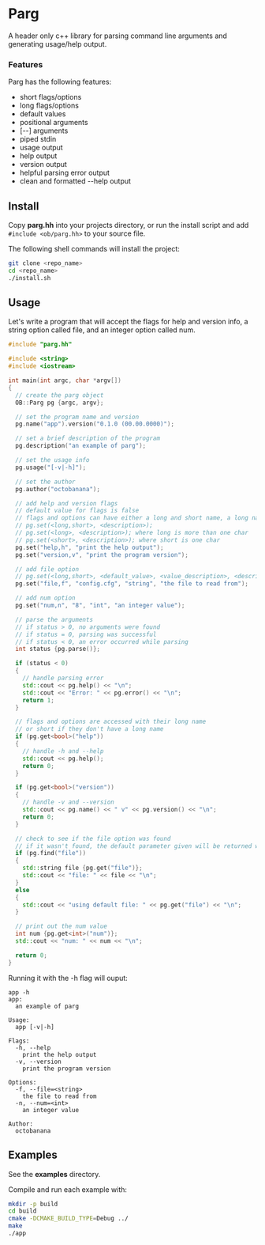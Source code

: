 # Parg
A header only c++ library for parsing command line arguments and generating usage/help output.  

### Features
Parg has the following features:  
* short flags/options
* long flags/options
* default values
* positional arguments
* [--] arguments
* piped stdin
* usage output
* help output
* version output
* helpful parsing error output
* clean and formatted --help output

## Install
Copy __parg.hh__ into your projects directory, or run the install script and add `#include <ob/parg.hh>` to your source file.  

The following shell commands will install the project:  
```bash
git clone <repo_name>
cd <repo_name>
./install.sh
```

## Usage
Let's write a program that will accept the flags for help and version info, a string option called file, and an integer option called num.  
```cpp
#include "parg.hh"

#include <string>
#include <iostream>

int main(int argc, char *argv[])
{
  // create the parg object
  OB::Parg pg {argc, argv};

  // set the program name and version
  pg.name("app").version("0.1.0 (00.00.0000)");

  // set a brief description of the program
  pg.description("an example of parg");

  // set the usage info
  pg.usage("[-v|-h]");

  // set the author
  pg.author("octobanana");

  // add help and version flags
  // default value for flags is false
  // flags and options can have either a long and short name, a long name, or a short name.
  // pg.set(<long,short>, <description>);
  // pg.set(<long>, <description>); where long is more than one char
  // pg.set(<short>, <description>); where short is one char
  pg.set("help,h", "print the help output");
  pg.set("version,v", "print the program version");

  // add file option
  // pg.set(<long,short>, <default_value>, <value_description>, <description>);
  pg.set("file,f", "config.cfg", "string", "the file to read from");

  // add num option
  pg.set("num,n", "8", "int", "an integer value");

  // parse the arguments
  // if status > 0, no arguments were found
  // if status = 0, parsing was successful
  // if status < 0, an error occurred while parsing
  int status {pg.parse()};

  if (status < 0)
  {
    // handle parsing error
    std::cout << pg.help() << "\n";
    std::cout << "Error: " << pg.error() << "\n";
    return 1;
  }

  // flags and options are accessed with their long name
  // or short if they don't have a long name
  if (pg.get<bool>("help"))
  {
    // handle -h and --help
    std::cout << pg.help();
    return 0;
  }

  if (pg.get<bool>("version"))
  {
    // handle -v and --version
    std::cout << pg.name() << " v" << pg.version() << "\n";
    return 0;
  }

  // check to see if the file option was found
  // if it wasn't found, the default parameter given will be returned with pg.get("file");
  if (pg.find("file"))
  {
    std::string file {pg.get("file")};
    std::cout << "file: " << file << "\n";
  }
  else
  {
    std::cout << "using default file: " << pg.get("file") << "\n";
  }

  // print out the num value
  int num {pg.get<int>("num")};
  std::cout << "num: " << num << "\n";

  return 0;
}
```

Running it with the -h flag will ouput:
```
app -h
app:
  an example of parg

Usage:
  app [-v|-h]

Flags:
  -h, --help
    print the help output
  -v, --version
    print the program version

Options:
  -f, --file=<string>
    the file to read from
  -n, --num=<int>
    an integer value

Author:
  octobanana
```

## Examples
See the __examples__ directory.  

Compile and run each example with:  
```bash
mkdir -p build
cd build
cmake -DCMAKE_BUILD_TYPE=Debug ../
make
./app
```
